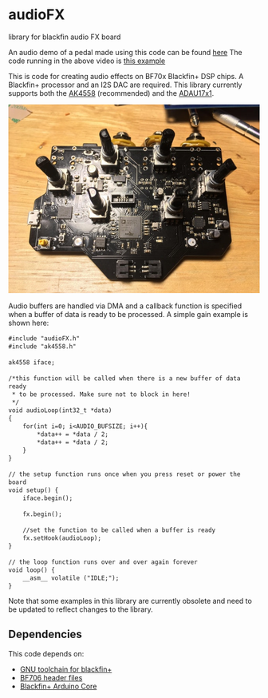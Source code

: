 # audioFX
library for blackfin audio FX board

An audio demo of a pedal made using this code can be found [here](https://youtu.be/_QWdeb03lg8)
The code running in the above video is [this example](https://github.com/deanm1278/audioFX/blob/master/examples/pedals/multitap/multitap.ino)

This is code for creating audio effects on BF70x Blackfin+ DSP chips. A Blackfin+ processor and an I2S DAC are required. This library currently supports both the [AK4558](https://www.akm.com/akm/en/file/datasheet/AK4558EN.pdf) (recommended) and the [ADAU17x1](http://www.analog.com/media/en/technical-documentation/data-sheets/ADAU1761.pdf).

![Alt_text](pedal-pcb.jpg)

Audio buffers are handled via DMA and a callback function is specified when a buffer of data is ready to be processed.
A simple gain example is shown here:

```
#include "audioFX.h"
#include "ak4558.h"

ak4558 iface;

/*this function will be called when there is a new buffer of data ready
 * to be processed. Make sure not to block in here!
 */
void audioLoop(int32_t *data)
{
	for(int i=0; i<AUDIO_BUFSIZE; i++){
		*data++ = *data / 2;
		*data++ = *data / 2;
	}
}

// the setup function runs once when you press reset or power the board
void setup() {
	iface.begin();

	fx.begin();

	//set the function to be called when a buffer is ready
	fx.setHook(audioLoop);
}

// the loop function runs over and over again forever
void loop() {
	__asm__ volatile ("IDLE;");
}
```

Note that some examples in this library are currently obsolete and need to be updated to reflect changes to the library.

## Dependencies
This code depends on:
* [GNU toolchain for blackfin+](https://github.com/deanm1278/blackfin-plus-gnu)
* [BF706 header files](https://github.com/deanm1278/bfin-CMSIS)
* [Blackfin+ Arduino Core](https://github.com/deanm1278/ArduinoCore-blackfin)
